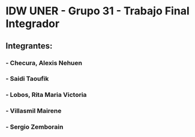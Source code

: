 # IDW UNER - Grupo 31 - Trabajo Final Integrador

## Integrantes:

### - Checura, Alexis Nehuen

### - Saidi Taoufik

### - Lobos, Rita Maria Victoria

### - Villasmil Mairene

### - Sergio Zemborain



